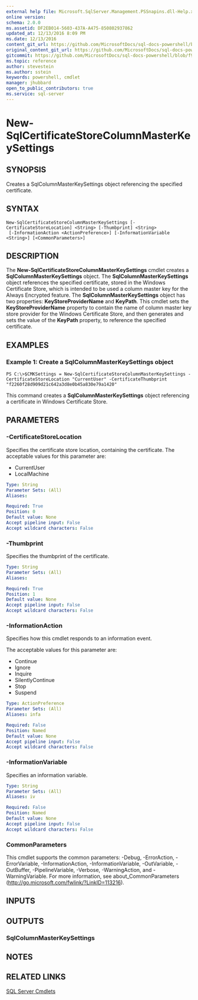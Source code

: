```yaml
---
external help file: Microsoft.SqlServer.Management.PSSnapins.dll-Help.xml
online version: 
schema: 2.0.0
ms.assetid: DF2EB014-5603-437A-A475-850802937862
updated_at: 12/13/2016 8:09 PM
ms.date: 12/13/2016
content_git_url: https://github.com/MicrosoftDocs/sql-docs-powershell/blob/live/sqlserver-cmdlets/sqlserver-module/vlatest/New-SqlCertificateStoreColumnMasterKeySettings.md
original_content_git_url: https://github.com/MicrosoftDocs/sql-docs-powershell/blob/live/sqlserver-cmdlets/sqlserver-module/vlatest/New-SqlCertificateStoreColumnMasterKeySettings.md
gitcommit: https://github.com/MicrosoftDocs/sql-docs-powershell/blob/f97823fbeb2d71358573a8e4b5c2c322a3a5c138/sqlserver-cmdlets/sqlserver-module/vlatest/New-SqlCertificateStoreColumnMasterKeySettings.md
ms.topic: reference
author: stevestein
ms.author: sstein
keywords: powershell, cmdlet
manager: jhubbard
open_to_public_contributors: true
ms.service: sql-server
---
```


# New-SqlCertificateStoreColumnMasterKeySettings

## SYNOPSIS
Creates a SqlColumnMasterKeySettings object referencing the specified certificate.

## SYNTAX

```
New-SqlCertificateStoreColumnMasterKeySettings [-CertificateStoreLocation] <String> [-Thumbprint] <String>
 [-InformationAction <ActionPreference>] [-InformationVariable <String>] [<CommonParameters>]
```

## DESCRIPTION
The **New-SqlCertificateStoreColumnMasterKeySettings** cmdlet creates a **SqlColumnMasterKeySettings** object.
The **SqlColumnMasterKeySettings** object references the specified certificate, stored in the Windows Certificate Store, which is intended to be used a column master key for the Always Encrypted feature.
The **SqlColumnMasterKeySettings** object has two properties: **KeyStoreProviderName** and **KeyPath**.
This cmdlet sets the **KeyStoreProviderName** property to contain the name of column master key store provider for the Windows Certificate Store, and then generates and sets the value of the **KeyPath** property, to reference the specified certificate.

## EXAMPLES

### Example 1: Create a SqlColumnMasterKeySettings object
```
PS C:\>$CMKSettings = New-SqlCertificateStoreColumnMasterKeySettings -CertificateStoreLocation "CurrentUser" -CertificateThumbprint "f2260f28d909d21c642a3d8e0b45a830e79a1420"
```

This command creates a **SqlColumnMasterKeySettings** object referencing a certificate in Windows Certificate Store.

## PARAMETERS

### -CertificateStoreLocation
Specifies the certificate store location, containing the certificate.
The acceptable values for this parameter are:

- CurrentUser
- LocalMachine

```yaml
Type: String
Parameter Sets: (All)
Aliases: 

Required: True
Position: 0
Default value: None
Accept pipeline input: False
Accept wildcard characters: False
```

### -Thumbprint
Specifies the thumbprint of the certificate.

```yaml
Type: String
Parameter Sets: (All)
Aliases: 

Required: True
Position: 1
Default value: None
Accept pipeline input: False
Accept wildcard characters: False
```

### -InformationAction
Specifies how this cmdlet responds to an information event.

The acceptable values for this parameter are:

- Continue
- Ignore
- Inquire
- SilentlyContinue
- Stop
- Suspend

```yaml
Type: ActionPreference
Parameter Sets: (All)
Aliases: infa

Required: False
Position: Named
Default value: None
Accept pipeline input: False
Accept wildcard characters: False
```

### -InformationVariable
Specifies an information variable.

```yaml
Type: String
Parameter Sets: (All)
Aliases: iv

Required: False
Position: Named
Default value: None
Accept pipeline input: False
Accept wildcard characters: False
```

### CommonParameters
This cmdlet supports the common parameters: -Debug, -ErrorAction, -ErrorVariable, -InformationAction, -InformationVariable, -OutVariable, -OutBuffer, -PipelineVariable, -Verbose, -WarningAction, and -WarningVariable. For more information, see about_CommonParameters (http://go.microsoft.com/fwlink/?LinkID=113216).

## INPUTS

## OUTPUTS

### SqlColumnMasterKeySettings

## NOTES

## RELATED LINKS

[SQL Server Cmdlets](xref:sqlserver-module/vlatest/SqlServer.md)


